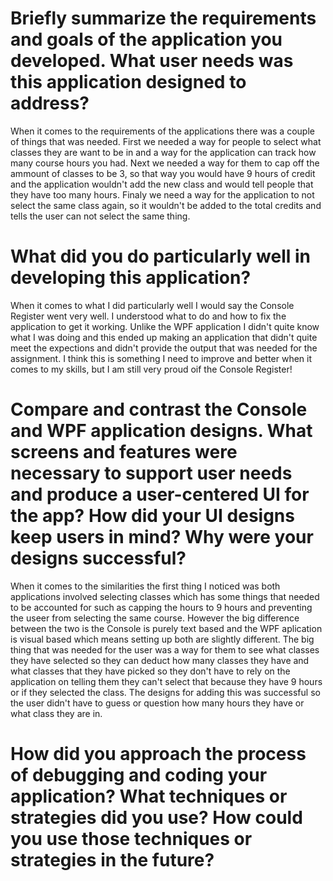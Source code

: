 # Briefly summarize the requirements and goals of the application you developed. What user needs was this application designed to address?
When it comes to the requirements of the applications there was a couple of things that was needed. First we needed a way for people to select what classes they are want to be in and a way for the application can track how many course hours you had. Next we needed a way for them to cap off the ammount of classes to be 3, so that way you would have 9 hours of credit and the application wouldn't add the new class and would tell people that they have too many hours. Finaly we need a way for the application to not select the same class again, so it wouldn't be added to the total credits and tells the user can not select the same thing.
# What did you do particularly well in developing this application?
When it comes to what I did particularly well I would say the Console Register went very well. I understood what to do and how to fix the application to get it working. Unlike the WPF application I didn't quite know what I was doing and this ended up making an application that didn't quite meet the expections and didn't provide the output that was needed for the assignment. I think this is something I need to improve and better when it comes to my skills, but I am still very proud oif the Console Register!
# Compare and contrast the Console and WPF application designs. What screens and features were necessary to support user needs and produce a user-centered UI for the app? How did your UI designs keep users in mind? Why were your designs successful?
When it comes to the similarities the first thing I noticed was both applications involved selecting classes which has some things that needed to be accounted for such as capping the hours to 9 hours and preventing the useer from selecting the same course. However the big difference between the two is the Console is purely text based and the WPF aplication is visual based which means setting up both are slightly different. The big thing that was needed for the user was a way for them to see what classes they have selected so they can deduct how many classes they have and what classes that they have picked so they don't have to rely on the application on telling them they can't select that because they have 9 hours or if they selected the class. The designs for adding this was successful so the user didn't have to guess or question how many hours they have or what class they are in. 
# How did you approach the process of debugging and coding your application? What techniques or strategies did you use? How could you use those techniques or strategies in the future?
